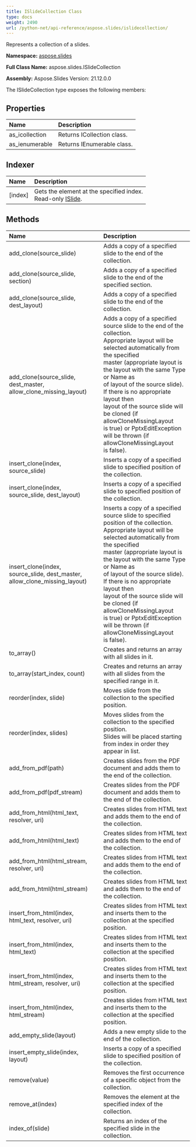 ```yaml
---
title: ISlideCollection Class
type: docs
weight: 2490
url: /python-net/api-reference/aspose.slides/islidecollection/
---
```


Represents a collection of a slides.

**Namespace:** [aspose.slides](/slides/python-net/api-reference/aspose.slides/)

**Full Class Name:** aspose.slides.ISlideCollection

**Assembly:**  Aspose.Slides Version: 21.12.0.0

The ISlideCollection type exposes the following members:
## **Properties**
|**Name**|**Description**|
| :- | :- |
|as_icollection|Returns ICollection class.|
|as_ienumerable|Returns IEnumerable class.|
## **Indexer**
|**Name**|**Description**|
| :- | :- |
|[index]|Gets the element at the specified index.<br/>            Read-only [ISlide](/slides/python-net/api-reference/aspose.slides/islide/).|
## **Methods**
|**Name**|**Description**|
| :- | :- |
|add_clone(source_slide)|Adds a copy of a specified slide to the end of the collection.|
|add_clone(source_slide, section)|Adds a copy of a specified slide to the end of the specified section.|
|add_clone(source_slide, dest_layout)|Adds a copy of a specified slide to the end of the collection.|
|add_clone(source_slide, dest_master, allow_clone_missing_layout)|Adds a copy of a specified source slide to the end of the collection.<br/>            Appropriate layout will be selected automatically from the specified <br/>            master (appropriate layout is the layout with the same Type or Name as <br/>            of layout of the source slide). If there is no appropriate layout then<br/>            layout of the source slide will be cloned (if allowCloneMissingLayout <br/>            is true) or PptxEditException will be thrown (if allowCloneMissingLayout<br/>            is false).|
|insert_clone(index, source_slide)|Inserts a copy of a specified slide to specified position of the collection.|
|insert_clone(index, source_slide, dest_layout)|Inserts a copy of a specified slide to specified position of the collection.|
|insert_clone(index, source_slide, dest_master, allow_clone_missing_layout)|Inserts a copy of a specified source slide to specified position of the collection.<br/>            Appropriate layout will be selected automatically from the specified <br/>            master (appropriate layout is the layout with the same Type or Name as <br/>            of layout of the source slide). If there is no appropriate layout then<br/>            layout of the source slide will be cloned (if allowCloneMissingLayout <br/>            is true) or PptxEditException will be thrown (if allowCloneMissingLayout<br/>            is false).|
|to_array()|Creates and returns an array with all slides in it.|
|to_array(start_index, count)|Creates and returns an array with all slides from the specified range in it.|
|reorder(index, slide)|Moves slide from the collection to the specified position.|
|reorder(index, slides)|Moves slides from the collection to the specified position.<br/>            Slides will be placed starting from index in order they appear in list.|
|add_from_pdf(path)|Creates slides from the PDF document and adds them to the end of the collection.|
|add_from_pdf(pdf_stream)|Creates slides from the PDF document and adds them to the end of the collection.|
|add_from_html(html_text, resolver, uri)|Creates slides from HTML text and adds them to the end of the collection.|
|add_from_html(html_text)|Creates slides from HTML text and adds them to the end of the collection.|
|add_from_html(html_stream, resolver, uri)|Creates slides from HTML text and adds them to the end of the collection.|
|add_from_html(html_stream)|Creates slides from HTML text and adds them to the end of the collection.|
|insert_from_html(index, html_text, resolver, uri)|Creates slides from HTML text and inserts them to the collection at the specified position.|
|insert_from_html(index, html_text)|Creates slides from HTML text and inserts them to the collection at the specified position.|
|insert_from_html(index, html_stream, resolver, uri)|Creates slides from HTML text and inserts them to the collection at the specified position.|
|insert_from_html(index, html_stream)|Creates slides from HTML text and inserts them to the collection at the specified position.|
|add_empty_slide(layout)|Adds a new empty slide to the end of the collection.|
|insert_empty_slide(index, layout)|Inserts a copy of a specified slide to specified position of the collection.|
|remove(value)|Removes the first occurrence of a specific object from the collection.|
|remove_at(index)|Removes the element at the specified index of the collection.|
|index_of(slide)|Returns an index of the specified slide in the collection.|
